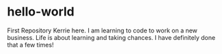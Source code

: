 # hello-world
First Repository
Kerrie here.  I am learning to code to work on a new business.  Life is about learning and taking chances.  I have definitely done that a few times!
